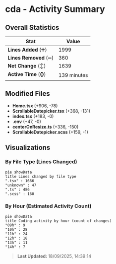 # cda - Activity Summary 

## Overall Statistics

| Stat                   | Value                                                             |
| ---------------------- | ----------------------------------------------------------------- |
| **Lines Added** (➕)   | 1999                                          |
| **Lines Removed** (➖) | 360                                        |
| **Net Change** (↕)    | 1639                |
| **Active Time** (⌚)   | 139 minutes |


## Modified Files
- **Home.tsx** (+906, -78)
- **ScrollableDatepicker.tsx** (+368, -131)
- **index.tsx** (+183, -0)
- **.env** (+47, -0)
- **centerOnResize.ts** (+336, -150)
- **ScrollableDatepicker.scss** (+159, -1)

## Visualizations

### By File Type (Lines Changed)

```mermaid
pie showData
title Lines changed by file type
".tsx" : 1666
"unknown" : 47
".ts" : 486
".scss" : 160
```

### By Hour (Estimated Activity Count)

```mermaid
pie showData
title Coding activity by hour (count of changes)
"09h" : 9
"10h" : 28
"11h" : 24
"12h" : 18
"13h" : 11
"14h" : 7
```


> **Last Updated:** 18/09/2025, 14:39:14
